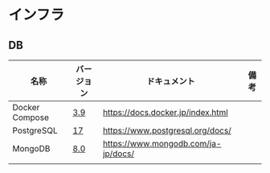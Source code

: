 # インフラ

## DB

| 名称           | バージョン                                                                 | ドキュメント                        | 備考 |
| -------------- | -------------------------------------------------------------------------- | ----------------------------------- | ---- |
| Docker Compose | [3.9](https://docs.docker.jp/compose/compose-file/compose-versioning.html) | https://docs.docker.jp/index.html   |      |
| PostgreSQL     | [17](https://www.postgresql.org/support/versioning/)                       | https://www.postgresql.org/docs/    |      |
| MongoDB        | [8.0](https://www.mongodb.com/legal/support-policy/lifecycles)             | https://www.mongodb.com/ja-jp/docs/ |      |
|                |                                                                            |                                     |      |
